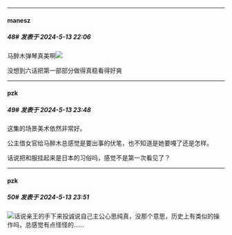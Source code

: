 ﻿
*****

####  manesz  
##### 48#       发表于 2024-5-13 22:06

马醉木弹琴真美啊<img src="https://static.saraba1st.com/image/smiley/face2017/074.png" referrerpolicy="no-referrer">

没想到六话把第一部部分做得真稳看得好爽


*****

####  pzk  
##### 49#       发表于 2024-5-13 23:48

这集的场景美术依然非常好。

公主借女官给马醉木总感觉是要出事的伏笔，也不知道是她要嘠了还是怎样。

话说把和服挂起来是日本的习俗吗，感觉不是第一次看见了？


*****

####  pzk  
##### 50#       发表于 2024-5-13 23:51

<img src="https://static.saraba1st.com/image/smiley/face2017/018.png" referrerpolicy="no-referrer">话说亲王的手下来投诚说自己主公心思纯真，没那个意思，历史上有类似的操作吗，总感觉有点怪怪的……

